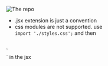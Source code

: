 ![The repo](https://github.com/TandaHQ/react-hackernews-bootcamp-one)

- .jsx extension is just a convention 
- css modules are not supported. use    
`import './styles.css';`
and then 
</br>
`    <article className='myClass'>` in the jsx
    
